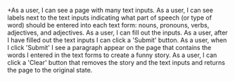 +As a user, I can see a page with many text inputs.
As a user, I can see labels next to the text inputs indicating what part of speech (or type of word) should be entered into each text form: nouns, pronouns, verbs, adjectives, and adjectives.
As a user, I can fill out the inputs.
As a user, after I have filled out the text inputs I can click a 'Submit' button.
As a user, when I click 'Submit' I see a paragraph appear on the page that contains the words I entered in the text forms to create a funny story.
As a user, I can click a 'Clear' button that removes the story and the text inputs and returns the page to the original state.
